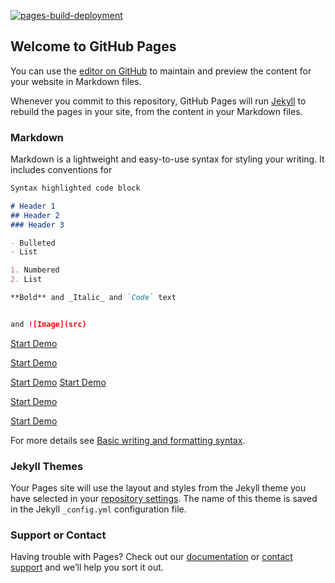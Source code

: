 [![pages-build-deployment](https://github.com/mikoto-studio/ProductViewer/actions/workflows/pages/pages-build-deployment/badge.svg?event=deployment)](https://github.com/mikoto-studio/ProductViewer/actions/workflows/pages/pages-build-deployment)

## Welcome to GitHub Pages

You can use the [editor on GitHub](https://github.com/mikoto-studio/ProductViewer/edit/gh-pages/README.md) to maintain and preview the content for your website in Markdown files.

Whenever you commit to this repository, GitHub Pages will run [Jekyll](https://jekyllrb.com/) to rebuild the pages in your site, from the content in your Markdown files.

### Markdown

Markdown is a lightweight and easy-to-use syntax for styling your writing. It includes conventions for

```markdown
Syntax highlighted code block

# Header 1
## Header 2
### Header 3

- Bulleted
- List

1. Numbered
2. List

**Bold** and _Italic_ and `Code` text


and ![Image](src)
```

[Start Demo]("ProductViewer/Samples/PixelStreaming/WebServers/SignallingWebServer/www/player.html")

[Start Demo](https://mikoto-studio.github.io/ProductViewer/Samples/PixelStreaming/WebServers/SignallingWebServer/www/player.html)

[Start Demo](https://mikoto-studio.github.io/ProductViewer/Samples/PixelStreaming/WebServers/SignallingWebServer/www/127.0.0.1/)
[Start Demo](https://127.0.0.1)

[Start Demo](https://mikoto-studio.github.io/ProductViewer/Samples/PixelStreaming/WebServers/SignallingWebServer/www/localhost/)

[Start Demo](https://mikoto-studio.github.io/ProductViewer/Samples/PixelStreaming/WebServers/SignallingWebServer/www/localhost:8080/)

For more details see [Basic writing and formatting syntax](https://docs.github.com/en/github/writing-on-github/getting-started-with-writing-and-formatting-on-github/basic-writing-and-formatting-syntax).

### Jekyll Themes

Your Pages site will use the layout and styles from the Jekyll theme you have selected in your [repository settings](https://github.com/mikoto-studio/ProductViewer/settings/pages). The name of this theme is saved in the Jekyll `_config.yml` configuration file.

### Support or Contact

Having trouble with Pages? Check out our [documentation](https://docs.github.com/categories/github-pages-basics/) or [contact support](https://support.github.com/contact) and we’ll help you sort it out.
